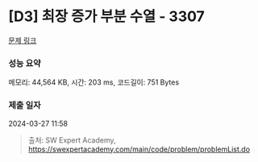 # [D3] 최장 증가 부분 수열 - 3307 

[문제 링크](https://swexpertacademy.com/main/code/problem/problemDetail.do?contestProbId=AWBOKg-a6l0DFAWr) 

### 성능 요약

메모리: 44,564 KB, 시간: 203 ms, 코드길이: 751 Bytes

### 제출 일자

2024-03-27 11:58



> 출처: SW Expert Academy, https://swexpertacademy.com/main/code/problem/problemList.do